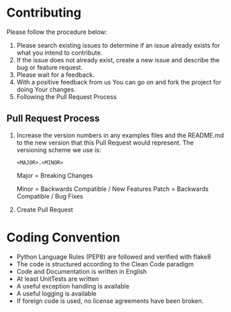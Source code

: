 # Contributing

Please follow the procedure below:

1. Please search existing issues to determine if an issue already exists for what you intend to contribute. 
2. If the issue does not already exist, create a new issue and describe the bug or feature request.
3. Please wait for a feedback.
4. With a positive feedback from us You can go on and fork the project for doing Your changes.
5. Following the Pull Request Process

## Pull Request Process

1. Increase the version numbers in any examples files and the README.md to the new version that this
   Pull Request would represent. The versioning scheme we use is:
   
   ```
   <MAJOR>.<MINOR>
   ```
      
   Major = Breaking Changes 
   
   Minor = Backwards Compatible / New Features Patch = Backwards Compatible / Bug Fixes
  
2. Create Pull Request

# Coding Convention

* Python Language Rules (PEP8) are followed and verified with flake8
* The code is structured according to the Clean Code paradigm
* Code and Documentation is written in English
* At least UnitTests are written
* A useful exception handling is available
* A useful logging is available
* If foreign code is used, no license agreements have been broken.

